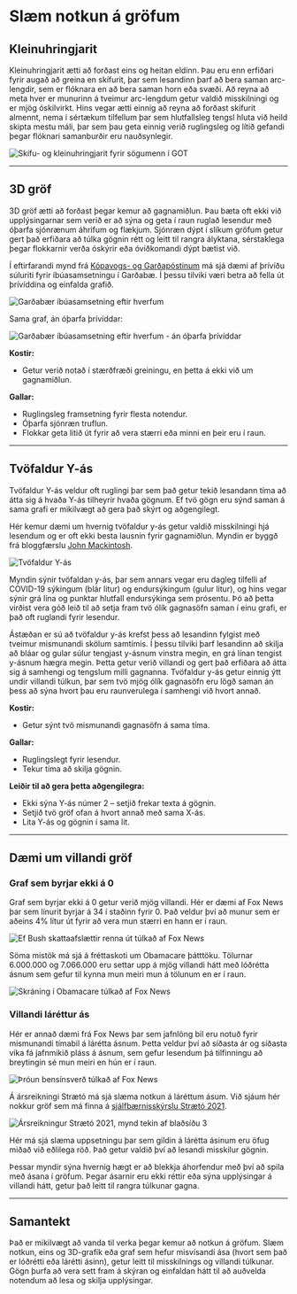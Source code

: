# Slæm notkun á gröfum

## Kleinuhringjarit

Kleinuhringjarit ætti að forðast eins og heitan eldinn. Þau eru enn erfiðari fyrir augað að greina
en skífurit, þar sem lesandinn þarf að bera saman arc-lengdir, sem er flóknara en að bera saman horn
eða svæði. Að reyna að meta hver er munurinn á tveimur arc-lengdum getur valdið misskilningi og er
mjög óskilvirkt. Hins vegar ætti einnig að reyna að forðast skífurit almennt, nema í sértækum
tilfellum þar sem hlutfallsleg tengsl hluta við heild skipta mestu máli, þar sem þau geta einnig
verið ruglingsleg og lítið gefandi þegar flóknari samanburðir eru nauðsynlegir.

![Skífu- og kleinuhringjarit fyrir sögumenn í GOT](figures/piechart_vs_donutchart.png)

---

## 3D gröf

3D gröf ætti að forðast þegar kemur að gagnamiðlun. Þau bæta oft ekki við upplýsingarnar sem verið
er að sýna og geta í raun ruglað lesendur með óþarfa sjónrænum áhrifum og flækjum. Sjónræn dýpt í
slíkum gröfum getur gert það erfiðara að túlka gögnin rétt og leitt til rangra ályktana, sérstaklega
þegar flokkarnir verða óskýrir eða óviðkomandi dýpt bætist við.

Í eftirfarandi mynd
frá [Kópavogs- og Garðapóstinum](https://kgp.is/gardabaer/70-ibua-undir-40-ara-i-urridaholti/)
má sjá dæmi af þrívíðu súluriti fyrir íbúasamsetningu í Garðabæ. Í þessu tilviki væri betra að
fella út þrívíddina og einfalda grafið.

![Garðabær íbúasamsetning eftir hverfum](figures/kgp_3D.png)

Sama graf, án óþarfa þrívíddar:

![Garðabær íbúasamsetning eftir hverfum - án óþarfa þrívíddar](figures/kgp_2D.png)

**Kostir:**

- Getur verið notað í stærðfræði greiningu, en þetta á ekki við um gagnamiðlun.

**Gallar:**

- Ruglingsleg framsetning fyrir flesta notendur.
- Óþarfa sjónræn truflun.
- Flokkar geta litið út fyrir að vera stærri eða minni en þeir eru í raun.

---

## Tvöfaldur Y-ás

Tvöfaldur Y-ás veldur oft ruglingi þar sem það getur tekið lesandann tíma að átta sig á hvaða Y-ás
tilheyrir hvaða gögnum. Ef tvö gögn eru sýnd saman á sama grafi er mikilvægt að gera það skýrt og
aðgengilegt.

Hér kemur dæmi um hvernig tvöfaldur y-ás getur valdið misskilningi hjá lesendum og er oft ekki besta
lausnin fyrir gagnamiðlun. Myndin er byggð frá bloggfærslu
[John Mackintosh](https://johnmackintosh.net/blog/2022-03-13-dual-axis/).

![Tvöfaldur Y-ás](figures/double_yaxis.png)

Myndin sýnir tvöfaldan y-ás, þar sem annars vegar eru dagleg tilfelli af COVID-19 sýkingum (blár
litur) og endursýkingum (gulur litur), og hins vegar sýnir grá lína og punktar hlutfall endursýkinga
sem prósentu. Þó að þetta virðist vera góð leið til að setja fram tvö ólík gagnasöfn saman í einu
grafi, er það oft ruglandi fyrir lesendur.

Ástæðan er sú að tvöfaldur y-ás krefst þess að lesandinn fylgist með tveimur mismunandi skölum
samtímis. Í þessu tilviki þarf lesandinn að skilja að bláar og gular súlur tengjast y-ásnum vinstra
megin, en grá línan tengist y-ásnum hægra megin. Þetta getur verið villandi og gert það erfiðara að
átta sig á samhengi og tengslum milli gagnanna. Tvöfaldur y-ás getur einnig ýtt undir villandi
túlkun, þar sem tvö mjög ólík gagnasöfn eru lögð saman án þess að sýna hvort þau eru raunverulega í
samhengi við hvort annað.

**Kostir:**

- Getur sýnt tvö mismunandi gagnasöfn á sama tíma.

**Gallar:**

- Ruglingslegt fyrir lesendur.
- Tekur tíma að skilja gögnin.

**Leiðir til að gera þetta aðgengilegra:**

- Ekki sýna Y-ás númer 2 – setjið frekar texta á gögnin.
- Setjið tvö gröf ofan á hvort annað með sama X-ás.
- Lita Y-ás og gögnin í sama lit.

---

## Dæmi um villandi gröf

### Graf sem byrjar ekki á 0

Graf sem byrjar ekki á 0 getur verið mjög villandi. Hér er dæmi af Fox News þar sem línurit byrjar á
34 í staðinn fyrir 0. Það veldur því að munur sem er aðeins 4% lítur út fyrir að vera mun stærri en
hann er í raun.

![Ef Bush skattaafslættir renna út túlkað af Fox News](figures/fox_bushtaxcut.png)

Söma mistök má sjá á fréttaskoti um Obamacare þátttöku. Tölurnar 6.000.000 og 7.066.000
eru settar upp á mjög villandi hátt með lóðrétta ásnum sem gefur til kynna mun meiri mun á
tölunum en er í raun.

![Skráning í Obamacare túlkað af Fox News](figures/fox_obamacara.png)

### Villandi láréttur ás

Hér er annað dæmi frá Fox News þar sem jafnlöng bil eru notuð fyrir mismunandi tímabil á lárétta
ásnum. Þetta veldur því að síðasta ár og síðasta vika fá jafnmikið pláss á ásnum, sem gefur lesendum
þá tilfinningu að breytingin sé mun meiri en hún er í raun.

![Þróun bensínsverð túlkað af Fox News](figures/fox_gascost.png)

Á ársreikningi Strætó má sjá slæma notkun á láréttum ásum. Við sjáum hér nokkur gröf sem má finna á
[sjálfbærnisskýrslu Strætó 2021](https://sjalfbaerniskyrsla2021.straeto.is/efnahagur).

![Ársreikningur Strætó 2021, mynd tekin af blaðsíðu 3](figures/straeto_arsreikningur2021.png)

Hér má sjá slæma uppsetningu þar sem gildin á lárétta ásinum eru öfug miðað við eðlilega röð. Það
getur valdið því að lesandi misskilur gögnin.

Þessar myndir sýna hvernig hægt er að blekkja áhorfendur með því að spila með ásana í gröfum. Þegar
ásarnir eru ekki réttir eða sýna upplýsingar á villandi hátt, getur það leitt til rangra túlkunar
gagna.

---

## Samantekt

Það er mikilvægt að vanda til verka þegar kemur að notkun á gröfum. Slæm notkun, eins og 3D-grafík
eða graf sem hefur misvísandi ása (hvort sem það er lóðrétti eða lárétti ásinn), getur leitt til
misskilnings og villandi túlkunar. Gögn þurfa að vera sett fram á skýran og einfaldan hátt til að
auðvelda notendum að lesa og skilja upplýsingar.



